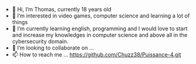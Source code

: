 - 👋 Hi, I’m Thomas, currently 18 years old 
- 👀 I’m interested in video games, computer science and learning a lot of things
- 🌱 I’m currently learning english, programming and I would love to start and increase my knowledges in computer science and above all in the cybersecurity domain.
- 💞️ I’m looking to collaborate on ...
- 📫 How to reach me ...
https://github.com/Chuzz38/Puissance-4.git
<!---
Chuzz38/Chuzz38 is a ✨ special ✨ repository because its `README.md` (this file) appears on your GitHub profile.
You can click the Preview link to take a look at your changes.
--->
